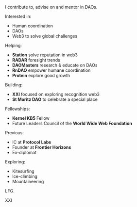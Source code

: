 I contribute to, advise on and mentor in DAOs.

Interested in:
- Human coordination
- DAOs
- Web3 to solve global challenges 

Helping:
- **Station** solve reputation in web3
- **RADAR** foresight trends 
- **DAOMasters** research & educate on DAOs
- **RnDAO** empower humane coordination 
- **Protein** explore good growth 

Building: 
- **XXI** focused on exploring recognition web3
- **St Moritz DAO** to celebrate a special place

Fellowships:
- **Kernel KB5** Fellow
- Future Leaders Council of the **World Wide Web Foundation**

Previous: 
- IC at **Protocol Labs**
- Founder at **Frontier Horizons**
- Ex-diplomat

Exploring:
- Kitesurfing 
- Ice-climbing
- Mountaineering 

LFG. 

XXI
